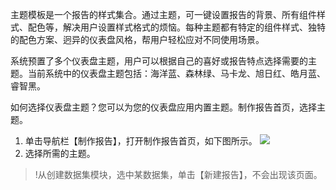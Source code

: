 主题模板是一个报告的样式集合。通过主题，可一键设置报告的背景、所有组件样式、配色等，解决用户设置样式格式的烦恼。每种主题都有特定的组件样式、独特的配色方案、迥异的仪表盘风格，帮用户轻松应对不同使用场景。

系统预置了多个仪表盘主题，用户可以根据自己的喜好或报告特点选择需要的主题。当前系统中的仪表盘主题包括：海洋蓝、森林绿、马卡龙、旭日红、皓月蓝、睿智黑。

如何选择仪表盘主题？您可以为您的仪表盘应用内置主题。制作报告首页，选择主题。
1. 单击导航栏【制作报告】，打开制作报告首页，如下图所示。
![](https://main.qcloudimg.com/raw/0a6c454d6360cbe0f93df84c26ca8289.png)
2. 选择所需的主题。
>!从创建数据集模块，选中某数据集，单击【新建报告】，不会出现该页面。
